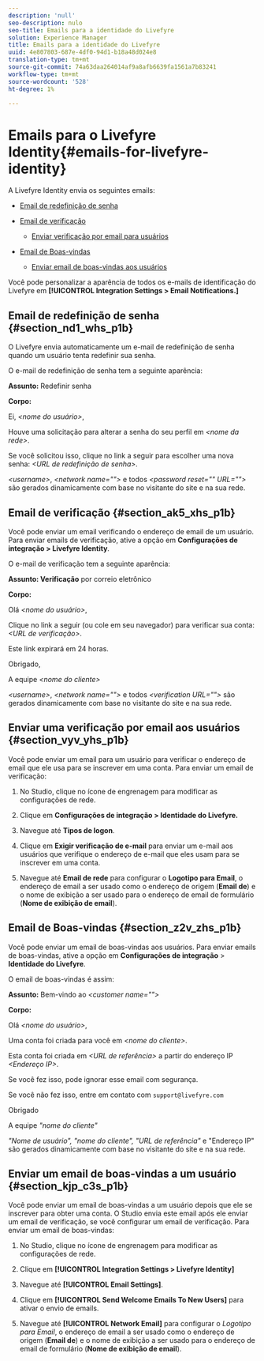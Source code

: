 ```yaml
---
description: 'null'
seo-description: nulo
seo-title: Emails para a identidade do Livefyre
solution: Experience Manager
title: Emails para a identidade do Livefyre
uuid: 4e807803-687e-4df0-94d1-b18a48d024e8
translation-type: tm+mt
source-git-commit: 74a63daa264014af9a8afb6639fa1561a7b83241
workflow-type: tm+mt
source-wordcount: '528'
ht-degree: 1%

---
```



# Emails para o Livefyre Identity{#emails-for-livefyre-identity}

A Livefyre Identity envia os seguintes emails:

* [Email de redefinição de senha](#c_emails_for_livefyre_identity/section_nd1_whs_p1b)
* [Email de verificação](#c_emails_for_livefyre_identity/section_ak5_xhs_p1b)
   * [Enviar verificação por email para usuários](#c_emails_for_livefyre_identity/section_vyv_yhs_p1b)

* [Email de Boas-vindas](#c_emails_for_livefyre_identity/section_z2v_zhs_p1b)
   * [Enviar email de boas-vindas aos usuários](#c_emails_for_livefyre_identity/section_kjp_c3s_p1b)

Você pode personalizar a aparência de todos os e-mails de identificação do Livefyre em **[!UICONTROL Integration Settings > Email Notifications.]**

## Email de redefinição de senha {#section_nd1_whs_p1b}

O Livefyre envia automaticamente um e-mail de redefinição de senha quando um usuário tenta redefinir sua senha.

O e-mail de redefinição de senha tem a seguinte aparência:

**Assunto:** Redefinir senha

**Corpo:**

Ei, *&lt;nome do usuário>*,

Houve uma solicitação para alterar a senha do seu perfil em *&lt;nome da rede>*.

Se você solicitou isso, clique no link a seguir para escolher uma nova senha: *&lt;URL de redefinição de senha>*.

*&lt;username>*,  *&lt;network name=&quot;&quot;>* e todos  *&lt;password reset=&quot;&quot; URL=&quot;&quot;>* são gerados dinamicamente com base no visitante do site e na sua rede.

## Email de verificação {#section_ak5_xhs_p1b}

Você pode enviar um email verificando o endereço de email de um usuário. Para enviar emails de verificação, ative a opção em **Configurações de integração > Livefyre Identity**.

O e-mail de verificação tem a seguinte aparência:

**Assunto: Verificação** por correio eletrônico

**Corpo:**

Olá *&lt;nome do usuário>*,

Clique no link a seguir (ou cole em seu navegador) para verificar sua conta: *&lt;URL de verificação>*.

Este link expirará em 24 horas.

Obrigado,

A equipe *&lt;nome do cliente>*

*&lt;username>*,  *&lt;network name=&quot;&quot;>* e todos  *&lt;verification URL=&quot;&quot;>* são gerados dinamicamente com base no visitante do site e na sua rede.

## Enviar uma verificação por email aos usuários {#section_vyv_yhs_p1b}

Você pode enviar um email para um usuário para verificar o endereço de email que ele usa para se inscrever em uma conta. Para enviar um email de verificação:

1. No Studio, clique no ícone de engrenagem para modificar as configurações de rede.
1. Clique em **Configurações de integração > Identidade do Livefyre.**

1. Navegue até **Tipos de logon**.
1. Clique em **Exigir verificação de e-mail** para enviar um e-mail aos usuários que verifique o endereço de e-mail que eles usam para se inscrever em uma conta.
1. Navegue até **Email de rede** para configurar o **Logotipo para Email**, o endereço de email a ser usado como o endereço de origem (**Email de**) e o nome de exibição a ser usado para o endereço de email de formulário (**Nome de exibição de email**).

## Email de Boas-vindas {#section_z2v_zhs_p1b}

Você pode enviar um email de boas-vindas aos usuários. Para enviar emails de boas-vindas, ative a opção em **Configurações de integração** > **Identidade do Livefyre**.

O email de boas-vindas é assim:

**Assunto:** Bem-vindo ao  *&lt;customer name=&quot;&quot;>*

**Corpo:**

Olá *&lt;nome do usuário>*,

Uma conta foi criada para você em *&lt;nome do cliente>*.

Esta conta foi criada em *&lt;URL de referência>* a partir do endereço IP *&lt;Endereço IP>*.

Se você fez isso, pode ignorar esse email com segurança.

Se você não fez isso, entre em contato com `support@livefyre.com`

Obrigado

A equipe *&quot;nome do cliente&quot;*

*&quot;Nome de usuário&quot;, &quot;nome do cliente&quot;, &quot;URL de referência&quot;* e &quot;Endereço IP&quot; são gerados dinamicamente com base no visitante do site e na sua rede.

## Enviar um email de boas-vindas a um usuário {#section_kjp_c3s_p1b}

Você pode enviar um email de boas-vindas a um usuário depois que ele se inscrever para obter uma conta. O Studio envia este email após ele enviar um email de verificação, se você configurar um email de verificação. Para enviar um email de boas-vindas:

1. No Studio, clique no ícone de engrenagem para modificar as configurações de rede.
1. Clique em **[!UICONTROL Integration Settings > Livefyre Identity]**

1. Navegue até **[!UICONTROL Email Settings]**.

1. Clique em **[!UICONTROL Send Welcome Emails To New Users]** para ativar o envio de emails.
1. Navegue até **[!UICONTROL Network Email]** para configurar o *Logotipo para Email*, o endereço de email a ser usado como o endereço de origem (**Email de**) e o nome de exibição a ser usado para o endereço de email de formulário (**Nome de exibição de email**).
